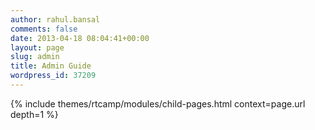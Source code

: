 ```yaml
---
author: rahul.bansal
comments: false
date: 2013-04-18 08:04:41+00:00
layout: page
slug: admin
title: Admin Guide
wordpress_id: 37209
---
```


{% include themes/rtcamp/modules/child-pages.html context=page.url depth=1 %}
